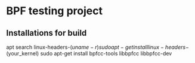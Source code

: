 # BPF testing project

## Installations for build
apt search linux-headers-$(uname -r)
sudo apt-get install linux-headers-$(your_kernel)
sudo apt-get install bpfcc-tools libbpfcc libbpfcc-dev

